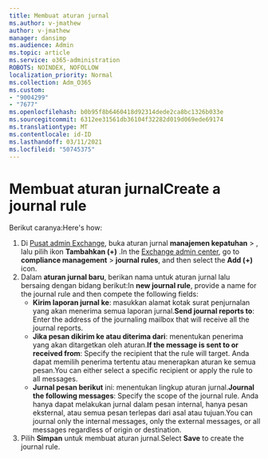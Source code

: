 ```yaml
---
title: Membuat aturan jurnal
ms.author: v-jmathew
author: v-jmathew
manager: dansimp
ms.audience: Admin
ms.topic: article
ms.service: o365-administration
ROBOTS: NOINDEX, NOFOLLOW
localization_priority: Normal
ms.collection: Adm_O365
ms.custom:
- "9004299"
- "7677"
ms.openlocfilehash: b0b95f8b6460418d92314dede2ca8bc1326b033e
ms.sourcegitcommit: 6312ee31561db36104f32282d019d069ede69174
ms.translationtype: MT
ms.contentlocale: id-ID
ms.lasthandoff: 03/11/2021
ms.locfileid: "50745375"
---
```

# <a name="create-a-journal-rule"></a><span data-ttu-id="97122-102">Membuat aturan jurnal</span><span class="sxs-lookup"><span data-stu-id="97122-102">Create a journal rule</span></span>

<span data-ttu-id="97122-103">Berikut caranya:</span><span class="sxs-lookup"><span data-stu-id="97122-103">Here's how:</span></span>

1. <span data-ttu-id="97122-104">Di [Pusat admin Exchange](https://go.microsoft.com/fwlink/p/?linkid=2059104), buka aturan jurnal **manajemen kepatuhan**  >  , lalu pilih ikon **Tambahkan (+)** .</span><span class="sxs-lookup"><span data-stu-id="97122-104">In the [Exchange admin center](https://go.microsoft.com/fwlink/p/?linkid=2059104), go to **compliance management** > **journal rules**, and then select the **Add (+)** icon.</span></span>
2. <span data-ttu-id="97122-105">Dalam **aturan jurnal baru**, berikan nama untuk aturan jurnal lalu bersaing dengan bidang berikut:</span><span class="sxs-lookup"><span data-stu-id="97122-105">In **new journal rule**, provide a name for the journal rule and then compete the following fields:</span></span>  
    - <span data-ttu-id="97122-106">**Kirim laporan jurnal ke**: masukkan alamat kotak surat penjurnalan yang akan menerima semua laporan jurnal.</span><span class="sxs-lookup"><span data-stu-id="97122-106">**Send journal reports to**: Enter the address of the journaling mailbox that will receive all the journal reports.</span></span>  
    - <span data-ttu-id="97122-107">**Jika pesan dikirim ke atau diterima dari**: menentukan penerima yang akan ditargetkan oleh aturan.</span><span class="sxs-lookup"><span data-stu-id="97122-107">**If the message is sent to or received from**: Specify the recipient that the rule will target.</span></span> <span data-ttu-id="97122-108">Anda dapat memilih penerima tertentu atau menerapkan aturan ke semua pesan.</span><span class="sxs-lookup"><span data-stu-id="97122-108">You can either select a specific recipient or apply the rule to all messages.</span></span>  
    - <span data-ttu-id="97122-109">**Jurnal pesan berikut** ini: menentukan lingkup aturan jurnal.</span><span class="sxs-lookup"><span data-stu-id="97122-109">**Journal the following messages**: Specify the scope of the journal rule.</span></span> <span data-ttu-id="97122-110">Anda hanya dapat melakukan jurnal dalam pesan internal, hanya pesan eksternal, atau semua pesan terlepas dari asal atau tujuan.</span><span class="sxs-lookup"><span data-stu-id="97122-110">You can journal only the internal messages, only the external messages, or all messages regardless of origin or destination.</span></span>
3. <span data-ttu-id="97122-111">Pilih **Simpan** untuk membuat aturan jurnal.</span><span class="sxs-lookup"><span data-stu-id="97122-111">Select **Save** to create the journal rule.</span></span>
